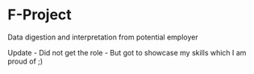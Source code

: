 # F-Project

Data digestion and interpretation from potential employer


Update - Did not get the role - But got to showcase my skills which I am proud of ;)
